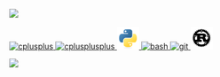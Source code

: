 ![](https://github-readme-stats.vercel.app/api/top-langs/?username=under-44&theme=prussian&hide_border=false&include_all_commits=false&count_private=false&layout=compact)

<p align="left"> <a href="https://www.w3schools.com/cpp/" target="_blank" rel="noreferrer"> <img src="https://user-images.githubusercontent.com/69401550/181756451-f8e1ca46-c13f-4f77-91d6-6b66e1a4feea.png" alt="cplusplus" width="40" height="40"/> </a> <a href="https://www.youtube.com/watch?v=yh59FEUOWxQ" target="_blank" rel="noreferrer"> <img src="https://user-images.githubusercontent.com/69401550/181757552-b2419406-a239-4c7d-b3bc-6187c453636c.png" alt="cplusplusplus" width="40" height="40"/> </a> <a href="https://www.python.org" target="_blank" rel="noreferrer"> <img src="https://raw.githubusercontent.com/devicons/devicon/master/icons/python/python-original.svg" alt="python" width="40" height="40"/> </a> <a href="https://www.gnu.org/software/bash/" target="_blank" rel="noreferrer"> <img src="https://www.vectorlogo.zone/logos/gnu_bash/gnu_bash-icon.svg" alt="bash" width="40" height="40"/> </a> <a href="https://git-scm.com/" target="_blank" rel="noreferrer"> <img src="https://www.vectorlogo.zone/logos/git-scm/git-scm-icon.svg" alt="git" width="40" height="40"/> </a> <a href="https://www.rust-lang.org" target="_blank" rel="noreferrer"> <img src="https://raw.githubusercontent.com/devicons/devicon/master/icons/rust/rust-plain.svg" alt="rust" width="40" height="40"/> </a> </p>

[![](https://visitcount.itsvg.in/api?id=under-44&icon=0&color=1)](https://visitcount.itsvg.in)
